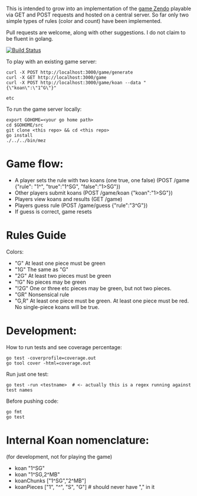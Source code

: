 This is intended to grow into an implementation of the [game Zendo](https://en.wikipedia.org/wiki/Zendo_(game)) playable via GET and POST requests and hosted on a central server. So far only two simple types of rules (color and count) have been implemented. 

Pull requests are welcome, along with other suggestions. I do not claim to be fluent in golang. 

[![Build Status](https://travis-ci.org/compwron/mez.svg)](https://travis-ci.org/compwron/mez)

To play with an existing game server:
````
curl -X POST http://localhost:3000/game/generate
curl -X GET http://localhost:3000/game
curl -X POST http://localhost:3000/game/koan --data "{\"koan\":\"1^G\"}"

etc

````

To run the game server locally:

````
export GOHOME=<your go home path>
cd $GOHOME/src
git clone <this repo> && cd <this repo>
go install 
./../../bin/mez
````



Game flow:
====

* A player sets the rule with two koans (one true, one false) (POST /game {"rule": "1^", "true":"1^SG", "false":"1>SG"})
* Other players submit koans (POST /game/koan {"koan":"1>SG"})
* Players view koans and results (GET /game)
* Players guess rule (POST /game/guess {"rule":"3^G"})
* If guess is correct, game resets


Rules Guide
====

Colors:

* "G" At least one piece must be green
* "1G" The same as "G"
* "2G" At least two pieces must be green
* "!G" No pieces may be green
* "!2G" One or three etc pieces may be green, but not two pieces. 
* "GR" Nonsensical rule 
* "G,R" At least one piece must be green. At least one piece must be red. No single-piece koans will be true.

Development:
====

How to run tests and see coverage percentage:
````
go test -coverprofile=coverage.out 
go tool cover -html=coverage.out
````

Run just one test:
````
go test -run <testname>  # <- actually this is a regex running against test names
````

Before pushing code:
````
go fmt 
go test 
````

Internal Koan nomenclature: 
====
(for development, not for playing the game)

* koan "1^SG"
* koan "1^SG,2^MB"
* koanChunks ["1^SG","2^MB"]
* koanPieces ["1", "^", "S", "G"] # should never have "," in it
